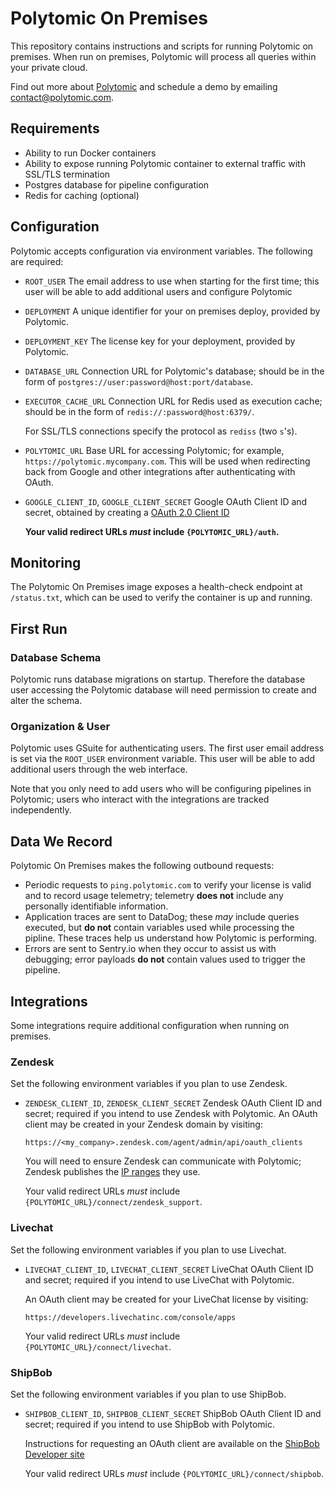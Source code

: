 # Polytomic On Premises

This repository contains instructions and scripts for running Polytomic on premises. When run on premises, Polytomic will process all queries within your private cloud.

Find out more about [Polytomic](https://www.polytomic.com) and schedule a demo by emailing [contact@polytomic.com](email:contact@polytomic.com).

## Requirements

- Ability to run Docker containers
- Ability to expose running Polytomic container to external traffic with SSL/TLS termination
- Postgres database for pipeline configuration
- Redis for caching (optional)

## Configuration

Polytomic accepts configuration via environment variables. The following are required:

- `ROOT_USER`
  The email address to use when starting for the first time; this user will be able to add additional users and configure Polytomic

- `DEPLOYMENT`
  A unique identifier for your on premises deploy, provided by Polytomic.

- `DEPLOYMENT_KEY`
  The license key for your deployment, provided by Polytomic.

- `DATABASE_URL`
  Connection URL for Polytomic's database; should be in the form of `postgres://user:password@host:port/database`.

- `EXECUTOR_CACHE_URL`
  Connection URL for Redis used as execution cache; should be in the form of `redis://:password@host:6379/`.

  For SSL/TLS connections specify the protocol as `rediss` (two `s`'s).

- `POLYTOMIC_URL`
  Base URL for accessing Polytomic; for example, `https://polytomic.mycompany.com`. This will be used when redirecting back from Google and other integrations after authenticating with OAuth.

- `GOOGLE_CLIENT_ID`, `GOOGLE_CLIENT_SECRET`
  Google OAuth Client ID and secret, obtained by creating a [OAuth 2.0 Client ID](https://console.developers.google.com/apis/credentials)

  **Your valid redirect URLs _must_ include `{POLYTOMIC_URL}/auth`.**

## Monitoring

The Polytomic On Premises image exposes a health-check endpoint at `/status.txt`, which can be used to verify the container is up and running.

## First Run

### Database Schema

Polytomic runs database migrations on startup. Therefore the database user accessing the Polytomic database will need permission to create and alter the schema.

### Organization & User

Polytomic uses GSuite for authenticating users. The first user email address is set via the `ROOT_USER` environment variable. This user will be able to add additional users through the web interface.

Note that you only need to add users who will be configuring pipelines in Polytomic; users who interact with the integrations are tracked independently.

## Data We Record

Polytomic On Premises makes the following outbound requests:

- Periodic requests to `ping.polytomic.com` to verify your license is valid and to record usage telemetry; telemetry **does not** include any personally identifiable information.
- Application traces are sent to DataDog; these _may_ include queries executed, but **do not** contain variables used while processing the pipline. These traces help us understand how Polytomic is performing.
- Errors are sent to Sentry.io when they occur to assist us with debugging; error payloads **do not** contain values used to trigger the pipeline.

## Integrations

Some integrations require additional configuration when running on premises.

### Zendesk

Set the following environment variables if you plan to use Zendesk.

- `ZENDESK_CLIENT_ID`, `ZENDESK_CLIENT_SECRET`
  Zendesk OAuth Client ID and secret; required if you intend to use Zendesk with Polytomic. An OAuth client may be created in your Zendesk domain by visiting:

  `https://<my_company>.zendesk.com/agent/admin/api/oauth_clients`

  You will need to ensure Zendesk can communicate with Polytomic; Zendesk publishes the [IP ranges](https://support.zendesk.com/hc/en-us/articles/203660846) they use.

  Your valid redirect URLs _must_ include `{POLYTOMIC_URL}/connect/zendesk_support`.

### Livechat

Set the following environment variables if you plan to use Livechat.

- `LIVECHAT_CLIENT_ID`, `LIVECHAT_CLIENT_SECRET`
  LiveChat OAuth Client ID and secret; required if you intend to use LiveChat with Polytomic.

  An OAuth client may be created for your LiveChat license by visiting:

  `https://developers.livechatinc.com/console/apps`

  Your valid redirect URLs _must_ include `{POLYTOMIC_URL}/connect/livechat`.

### ShipBob

Set the following environment variables if you plan to use ShipBob.

- `SHIPBOB_CLIENT_ID`, `SHIPBOB_CLIENT_SECRET`
  ShipBob OAuth Client ID and secret; required if you intend to use ShipBob with Polytomic.

  Instructions for requesting an OAuth client are available on the [ShipBob Developer site](https://developer.shipbob.com/auth)

  Your valid redirect URLs _must_ include `{POLYTOMIC_URL}/connect/shipbob`.
